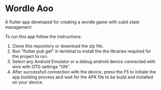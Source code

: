 # Wordle Aoo

A flutter app developed for creating a wordle game with cubit state management

To run this app follow the instructions:

1) Clone this repository or download the zip file.
2) Run "flutter pub get" in terminal to install the the libraries required for the project to run. 
3) Select any Android Emulator or a debug android device connected with wire with OTG settings "ON".
4) After successfull connection with the device, press the F5 to initiate the app building process and wait for the APK file to be build and installed on your  device.
